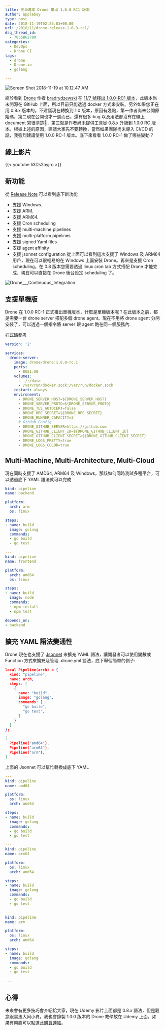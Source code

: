 ```yaml
---
title: 開源專案 Drone 推出 1.0.0 RC1 版本
author: appleboy
type: post
date: 2018-11-19T02:26:03+00:00
url: /2018/11/drone-release-1-0-0-rc1/
dsq_thread_id:
  - 7055862790
categories:
  - DevOps
  - Drone CI
tags:
  - drone
  - Drone.io
  - golang

---
```

<img src="https://i2.wp.com/farm5.staticflickr.com/4838/45223480124_b038fd86c1_z.jpg?w=840&#038;ssl=1" alt="Screen Shot 2018-11-19 at 10.12.47 AM" data-recalc-dims="1" />

終於看到 [Drone][2] 作者 [bradrydzewski][3] 在 [11/7 號釋出 1.0.0-RC1 版本][4]，此版本尚未開源在 GitHub 上面，所以目前只能透過 docker 方式來安裝。另外如果您正在用 0.8.x 版本的，不建議現在轉換到 1.0 版本，原因有幾點，第一作者尚未公開原始碼，第二現在公開也才一週而已，還有很多 bug 以及用法都沒有在線上 document 寫很清楚，第三就是作者尚未提供工具從 0.8.x 升級到 1.0.0 RC 版本。根據上述的原因，建議大家先不要轉換，當然如果團隊尚未導入 CI/CD 的話，我強烈建議使用 1.0.0 RC-1 版本。底下來看看 1.0.0 RC-1 做了哪些變動？ 

<!--more-->

## 線上影片

{{< youtube Ii3Ds2ayjro >}}

## 新功能 

從 [Release Note][4] 可以看到底下新功能 

  * 支援 Windows. 
  * 支援 ARM. 
  * 支援 ARM64. 
  * 支援 Cron scheduling
  * 支援 multi-machine pipelines
  * 支援 multi-platform pipelines
  * 支援 signed Yaml files
  * 支援 agent affinity
  * 支援 jsonnet configuration 從上面可以看到這次支援了 Windows 及 ARM64 用戶，現在可以很輕易的在 Windows 上面安裝 Drone。再來是支援 Cron scheduling，在 0.8 版本您需要透過 linux cron tab 方式搭配 Drone 才能完成，現在可以直接在 Drone 後台設定 scheduling 了。 

<img src="https://i1.wp.com/farm5.staticflickr.com/4864/45223480934_c8c2473b3c_z.jpg?w=840&#038;ssl=1" alt="Drone___Continuous_Integration" data-recalc-dims="1" />

## 支援單機版

Drone 在 1.0.0 RC-1 正式推出單機版本，什麼是單機版本呢？在此版本之前，都是需要一台 drone server 搭配多個 drone agent。現在不用將 drone agent 分開安裝了，可以透過一個指令將 server 跟 agent 跑在同一個服務內: 

[程式碼參考][6] 

```yml
version: '2'

services:
  drone-server:
    image: drone/drone:1.0.0-rc.1
    ports:
      - 8081:80
    volumes:
      - ./:/data
      - /var/run/docker.sock:/var/run/docker.sock
    restart: always
    environment:
      - DRONE_SERVER_HOST=${DRONE_SERVER_HOST}
      - DRONE_SERVER_PROTO=${DRONE_SERVER_PROTO}
      - DRONE_TLS_AUTOCERT=false
      - DRONE_RPC_SECRET=${DRONE_RPC_SECRET}
      - DRONE_RUNNER_CAPACITY=3
      # GitHub Config
      - DRONE_GITHUB_SERVER=https://github.com
      - DRONE_GITHUB_CLIENT_ID=${DRONE_GITHUB_CLIENT_ID}
      - DRONE_GITHUB_CLIENT_SECRET=${DRONE_GITHUB_CLIENT_SECRET}
      - DRONE_LOGS_PRETTY=true
      - DRONE_LOGS_COLOR=true
```

## Multi-Machine, Multi-Architecture, Multi-Cloud 

現在同時支援了 AMD64, ARM64 及 Windows，那該如何同時測試多種平台，可以透過底下 YAML 語法就可以完成 

```yml
kind: pipeline
name: backend

platform:
  arch: arm
  os: linux

steps:
- name: build
  image: golang
  commands:
  - go build
  - go test

---
kind: pipeline
name: frontend

platform:
  arch: amd64
  os: linux

steps:
- name: build
  image: node
  commands:
  - npm install
  - npm test

depends_on:
- backend
```

## 擴充 YAML 語法變通性 

Drone 現在也支援了 [Jsonnet][7] 來擴充 YAML 語法，讓開發者可以使用變數或 Function 方式來擴充及管理 .drone.yml 語法，底下舉個簡單的例子: 

```json
local Pipeline(arch) = {
  kind: "pipeline",
  name: arch,
  steps: [
    {
      name: "build",
      image: "golang",
      commands: [
        "go build",
        "go test",
      ]
    }
  ]
};

[
  Pipeline("amd64"),
  Pipeline("arm64"),
  Pipeline("arm"),
]
``` 

上面的 Jsonnet 可以幫忙轉換成底下 YAML 

```yml
---
kind: pipeline
name: amd64

platform:
  os: linux
  arch: amd64

steps:
- name: build
  image: golang
  commands:
  - go build
  - go test

---
kind: pipeline
name: arm64

platform:
  os: linux
  arch: amd64

steps:
- name: build
  image: golang
  commands:
  - go build
  - go test

---
kind: pipeline
name: arm

platform:
  os: linux
  arch: amd64

steps:
- name: build
  image: golang
  commands:
  - go build
  - go test

...
```

## 心得

未來會有更多技巧會介紹給大家，現在 Udemy 影片上面都是 0.8.x 語法，但是觀念跟寫法大同小異，我也會錄製 1.0.0 版本的 Drone 教學放在 Udemy 上面。如果有興趣可以點選此[購買連結][8]。

 [1]: https://www.flickr.com/photos/appleboy/45223480124/in/dateposted-public/ "Screen Shot 2018-11-19 at 10.12.47 AM"
 [2]: https://github.com/drone/drone
 [3]: https://twitter.com/bradrydzewski
 [4]: https://blog.drone.io/drone-1-release-candidate-1/
 [5]: https://www.flickr.com/photos/appleboy/45223480934/in/dateposted-public/ "Drone___Continuous_Integration"
 [6]: https://github.com/go-training/drone-tutorial/blob/b3b2d55c78dfc2f2d9b86fcca97afba2d9ae4612/1.0.x/docker-compose.single.yml
 [7]: https://jsonnet.org/
 [8]: https://www.udemy.com/devops-oneday/?couponCode=DRONE-DEVOPS
